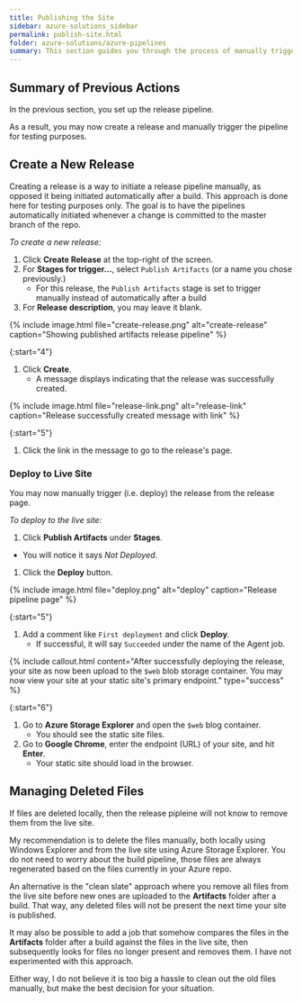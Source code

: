 ```yaml
---
title: Publishing the Site
sidebar: azure-solutions_sidebar
permalink: publish-site.html
folder: azure-solutions/azure-pipelines
summary: This section guides you through the process of manually triggering a release so the release pipeline deploys the jekyll site to blob storage.
---
```

## Summary of Previous Actions

In the previous section, you set up the release pipeline.

As a result, you may now create a release and manually trigger the pipeline for testing purposes.

## Create a New Release

Creating a release is a way to initiate a release pipeline manually, as opposed it being initiated automatically after a build. This approach is done here for testing purposes only. The goal is to have the pipelines automatically initiated whenever a change is committed to the master branch of the repo.

*To create a new release:*
1. Click **Create Release** at the top-right of the screen.
1. For **Stages for trigger...**, select `Publish Artifacts` (or a name you chose previously.)
   - For this release, the `Publish Artifacts` stage is set to trigger manually instead of automatically after a build
1. For **Release description**, you may leave it blank.

{% include image.html file="create-release.png" alt="create-release" caption="Showing published artifacts release pipeline" %}

{:start="4"}
1. Click **Create**.
   - A message displays indicating that the release was successfully created.

{% include image.html file="release-link.png" alt="release-link" caption="Release successfully created message with link" %}

{:start="5"}
1. Click the link in the message to go to the release's page.

### Deploy to Live Site

You may now manually trigger (i.e. deploy) the release from the release page.

*To deploy to the live site:*
1. Click **Publish Artifacts** under **Stages**. 
  - You will notice it says *Not Deployed*.
1. Click the **Deploy** button.

{% include image.html file="deploy.png" alt="deploy" caption="Release pipeline page" %}

{:start="5"}
1. Add a comment like `First deployment` and click **Deploy**.
   - If successful, it will say `Succeeded` under the name of the Agent job.

{% include callout.html content="After successfully deploying the release, your site as now been upload to the `$web` blob storage container. You may now view your site at your static site's primary endpoint." type="success" %}

{:start="6"}
1. Go to **Azure Storage Explorer** and open the `$web` blog container.
   - You should see the static site files.
1. Go to **Google Chrome**, enter the endpoint (URL) of your site, and hit **Enter**.
   - Your static site should load in the browser.




<!-- Idea! DO that Azure popup for context help. You access it by clicking help on the Pipelines page.-->
<!-- Setup Jenkinds with Github pages idea -->

## Managing Deleted Files
If files are deleted locally, then the release pipleine will not know to remove them from the live site.

My recommendation is to delete the files manually, both locally using Windows Explorer <!-- What about mac --> and from the live site using Azure Storage Explorer. You do not need to worry about the build pipeline, those files are always regenerated based on the files currently in your Azure repo.

An alternative is the "clean slate" approach where you remove all files from the live site before new ones are uploaded to the **Artifacts** folder after a build. That way, any deleted files will not be present the next time your site is published.

It may also be possible to add a job that somehow compares the files in the **Artifacts** folder after a build against the files in the live site, then subsequently looks for files no longer present and removes them. I have not experimented with this approach.

Either way, I do not believe it is too big a hassle to clean out the old files manually, but make the best decision for your situation.
